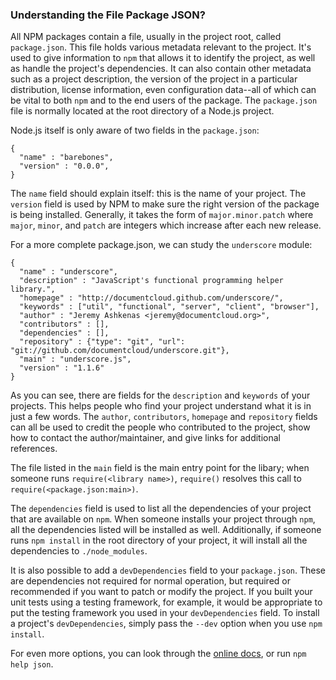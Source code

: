 ### Understanding the File Package JSON?

All NPM packages contain a file, usually in the project root, called `package.json`. This file holds various metadata relevant to the project.  It's used to give information to `npm` that allows it to identify the project, as well as handle the project's dependencies. It can also contain other metadata such as a project description, the version of the project in a particular distribution, license information, even configuration data--all of which can be vital to both `npm` and to the end users of the package. The `package.json` file is normally located at the root directory of a Node.js project.

Node.js itself is only aware of two fields in the `package.json`:

    {
      "name" : "barebones",
      "version" : "0.0.0",
    }

The `name` field should explain itself: this is the name of your project. The `version` field is used by NPM to make sure the right version of the package is being installed. Generally, it takes the form of `major.minor.patch` where `major`, `minor`, and `patch` are integers which increase after each new release. 

For a more complete package.json, we can study the `underscore` module:

    {
      "name" : "underscore",
      "description" : "JavaScript's functional programming helper library.",
      "homepage" : "http://documentcloud.github.com/underscore/",
      "keywords" : ["util", "functional", "server", "client", "browser"],
      "author" : "Jeremy Ashkenas <jeremy@documentcloud.org>",
      "contributors" : [],
      "dependencies" : [],
      "repository" : {"type": "git", "url": "git://github.com/documentcloud/underscore.git"},
      "main" : "underscore.js",
      "version" : "1.1.6"
    }

As you can see, there are fields for the `description` and `keywords` of your projects. This helps people who find your project understand what it is in just a few words. The `author`, `contributors`, `homepage` and `repository` fields can all be used to credit the people who contributed to the project, show how to contact the author/maintainer, and give links for additional references. 

The file listed in the `main` field is the main entry point for the libary; when someone runs `require(<library name>)`, `require()` resolves this call to `require(<package.json:main>)`. 

The `dependencies` field is used to list all the dependencies of your project that are available on `npm`. When someone installs your project through `npm`, all the dependencies listed will be installed as well.  Additionally, if someone runs `npm install` in the root directory of your project, it will install all the dependencies to `./node_modules`.

It is also possible to add a `devDependencies` field to your `package.json`. These are dependencies not required for normal operation, but required or recommended if you want to patch or modify the project.  If you built your unit tests using a testing framework, for example, it would be appropriate to put the testing framework you used in your `devDependencies` field.  To install a project's `devDependencies`, simply pass the `--dev` option when you use `npm install`.

For even more options, you can look through the [online docs](https://github.com/isaacs/npm/blob/master/doc/json.md), or run `npm help json`.